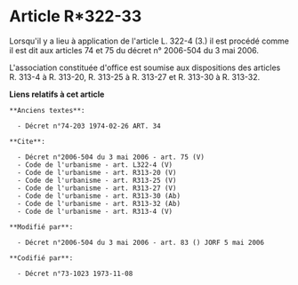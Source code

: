 # Article R*322-33

Lorsqu'il y a lieu à application de l'article L. 322-4 (3.) il est procédé comme il est dit aux articles 74 et 75 du décret
n° 2006-504 du 3 mai 2006. 

L'association constituée d'office est soumise aux dispositions des articles R. 313-4 à R. 313-20, R. 313-25 à R. 313-27 et R.
313-30 à R. 313-32.

**Liens relatifs à cet article**

	**Anciens textes**:

	  - Décret n°74-203 1974-02-26 ART. 34

	**Cite**:

	  - Décret n°2006-504 du 3 mai 2006 - art. 75 (V)
	  - Code de l'urbanisme - art. L322-4 (V)
	  - Code de l'urbanisme - art. R313-20 (V)
	  - Code de l'urbanisme - art. R313-25 (V)
	  - Code de l'urbanisme - art. R313-27 (V)
	  - Code de l'urbanisme - art. R313-30 (Ab)
	  - Code de l'urbanisme - art. R313-32 (Ab)
	  - Code de l'urbanisme - art. R313-4 (V)

	**Modifié par**:

	  - Décret n°2006-504 du 3 mai 2006 - art. 83 () JORF 5 mai 2006

	**Codifié par**:

	  - Décret n°73-1023 1973-11-08
